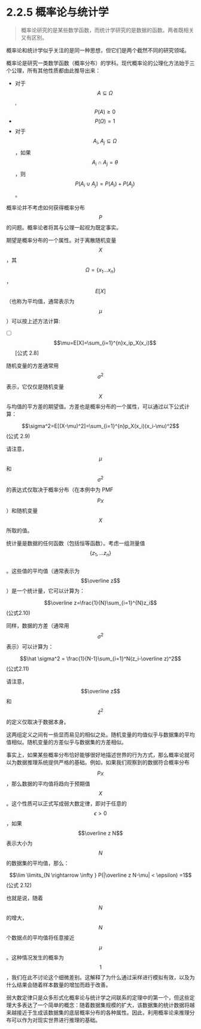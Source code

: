 # 2.2.5 概率论与统计学

> 概率论研究的是某些数学函数，而统计学研究的是数据的函数。两者既相关又有区别。

概率论和统计学似乎关注的是同一种思想，但它们是两个截然不同的研究领域。

概率论是研究一类数学函数（概率分布）的学科。现代概率论的公理化方法始于三个公理，所有其他性质都由此推导出来：

* 对于$$A \subseteq \Omega$$  ,$$P(A) \geq 0$$
* $$P(\Omega)=1$$
* 对于$$A_i,A_j \subseteq \Omega$$  ，如果$$A_i \cap A_j = \theta$$  ，则$$P(A_i \cup A_j)=P(A_i)+P(A_j)$$  。

概率论并不考虑如何获得概率分布$$P$$的问题。概率论者将其与公理一起视为既定事实。

期望是概率分布的一个属性。对于离散随机变量$$X$$，其$$\Omega=\{x_1...x_n\}$$，$$E[X]$$（也称为平均值，通常表示为$$\mu$$）可以按上述方法计算:

* [ ] $$\mu=E[X]=\sum_{i=1}^{n}x_ip_X(x_i)$$ \[公式 2.8]

随机变量的方差通常用$$\sigma^2$$表示，它仅仅是随机变量$$X$$与均值的平方差的期望值。方差也是概率分布的一个属性，可以通过以下公式计算：

$$\sigma^2=E[(X-\mu)^2]=\sum_{i=1}^{n}p_X(x_i)(x_i-\mu)^2$$ (公式 2.9)

请注意，$$\mu$$和$$\sigma^2$$的表达式仅取决于概率分布（在本例中为 PMF$$p_X$$）和随机变量$$X$$所取的值。

统计量是数据的任何函数（包括恒等函数）。考虑一组测量值$$\{z_1,...z_n\}$$\
。这些值的平均值（通常表示为$$\overline z$$）是一个统计量，它可以计算为：

$$\overline z=\frac{1}{N}\sum_{i=1}^{N}z_i$$ (公式2.10)

同样，数据的方差（通常用$$\sigma^2$$表示）可以计算为：

$$\hat \sigma^2 = \frac{1}{N-1}\sum_{i=1}^N(z_i-\overline z)^2$$ (公式2.11)

请注意，$$\overline z$$和$$\hat z^2$$的定义仅取决于数据本身。

这两组定义之间有一些显而易见的相似之处。随机变量的均值似乎与数据集的平均值相似。随机变量的方差似乎与数据集的方差相似。

事实上，如果某些概率分布恰好能够很好地描述世界的行为方式，那么概率论就可以为数据推理系统提供严格的基础。例如，如果我们观察到的数据符合概率分布$$p_X$$，那么数据的平均值将趋向于预期值$$X$$。这个性质可以正式写成弱大数定律，即对于任意的$$\epsilon >0$$，如果$$\overline z N$$表示大小为$$N$$的数据集的平均值，那么：

$$\lim \limits_{N \rightarrow \infty } P(|\overline  z N-\mu| < \epsilon) =1$$(公式 2.12)

也就是说，随着$$N$$的增大，$$N$$个数据点的平均值将任意接近$$\mu$$。这种情况发生的概率为 $$1$$，我们在此不讨论这个细微差别。这解释了为什么通过采样进行模拟有效，以及为什么结果会随着样本数量的增加而趋于改善。

弱大数定律只是众多形式化概率论与统计学之间联系的定理中的第一个，但这些定理大多表达了一个简单的概念：随着数据集规模的扩大，该数据集的统计数据将越来越接近于生成该数据集的底层概率分布的各种属性。因此，利用概率论来推理分布可以作为对现实世界进行推理的基础。
